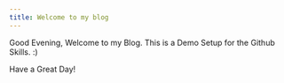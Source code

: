 ```yaml
---
title: Welcome to my blog
---
```



Good Evening,
Welcome to my Blog. This is a Demo Setup for the Github Skills.
:)

Have a Great Day!
